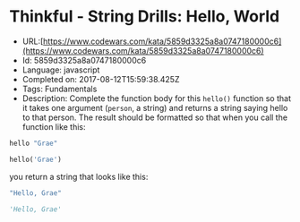 # Thinkful - String Drills: Hello,  World

 - URL:[https://www.codewars.com/kata/5859d3325a8a0747180000c6](https://www.codewars.com/kata/5859d3325a8a0747180000c6)
 - Id: 5859d3325a8a0747180000c6
 - Language: javascript
 - Completed on: 2017-08-12T15:59:38.425Z
 - Tags: Fundamentals
 - Description:
Complete the function body for this `hello()` function so that it takes one argument (`person`, a string) and returns a string saying hello to that person. The result should be formatted so that when you call the function like this:

```haskell
hello "Grae"
```
```python
hello('Grae')
```
you return a string that looks like this:
```haskell
"Hello, Grae"
```
```python
'Hello, Grae'
```
